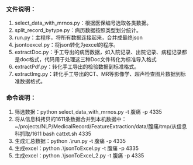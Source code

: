 ### 文件说明：
  1. select_data_with_mrnos.py：根据医保编号选取各类数据。
  2. split_record_bytype.py：病历数据按照类型划分统计。
  3. run.py：主程序，将所有数据连接起来，合并成最终json
  4. jsontoexcel.py：将json转化为excel的程序。
  5. extractDoc.py：手工导出的病历数据，如入院记录、出院记录、病程记录都是doc格式，代码用于处理这三种Doc文件转化为标准导入格式
  6. extractPdf.py：转化手工导出的检验数据到标准格式。
  7. extractImg.py：转化手工导出的CT、MR等影像学、超声检查图片数据到标准数据格式。


### 命令说明：
1. 筛选数据：python select_data_with_mrnos.py -t 腹痛 -p 4335
2. 将从信息科拷贝的1611条数据合并到本机数据中：
~/projects/NLP/MedicalRecord/FeatureExtraction/data/腹痛/tmp/从信息科抓取/1611
  bash cattxt.sh 4335
3. 生成汇总数据：python .\run.py -t 腹痛 -p 4335
4. 生成excel：python .\jsonToExcel.py -t 腹痛 -p 4335
5. 生成excel：python .\jsonToExcel_2.py -t 腹痛 -p 4335
